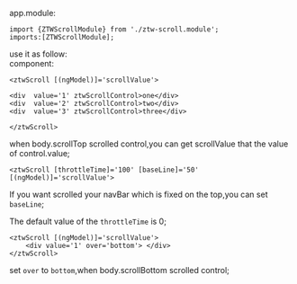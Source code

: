 

app.module:

	import {ZTWScrollModule} from './ztw-scroll.module';
	imports:[ZTWScrollModule];

use it as follow:	
component:

`<ztwScroll [(ngModel)]='scrollValue'>`

	<div  value='1' ztwScrollControl>one</div>
	<div  value='2' ztwScrollControl>two</div>	
	<div  value='3' ztwScrollControl>three</div>
	
`</ztwScroll>`

when body.scrollTop scrolled control,you can get scrollValue that the value of control.value;


	<ztwScroll [throttleTime]='100' [baseLine]='50' [(ngModel)]='scrollValue'>
If you want scrolled your navBar which is fixed on the top,you can set `baseLine`;

The  default value of the `throttleTime`  is 0;

	<ztwScroll [(ngModel)]='scrollValue'>
		<div value='1' over='bottom'> </div>
	</ztwScroll>
set `over` to `bottom`,when body.scrollBottom scrolled control;
